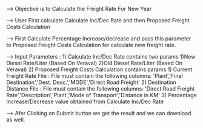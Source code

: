 --> Objective is to Calculate the Freight Rate For New Year 

--> User First calculate Calculate Inc/Dec Rate and then Proposed Freight Costs Calculation

--> First Calculate Percentage Increase/decrease and pass this parameter to Proposed Freight Costs Calculation for calculate new freight rate.

--> Input Parameters : 
	1) Calculate Inc/Dec Rate contains two params 
		1)New Diesel Rate/Liter (Based On Veraval) 
		2)Old Diesel Rate/Liter (Based On Veraval)
	2) Proposed Freight Costs Calculation contains params
		1) Current Freight Rate File :  File must contain the following columns:
			'Plant','Final Destination','Dest. Desc.','MODE','Direct Road Freight' 
		2) Destination Distance File : File must contain the following columns:
			'Direct Road Freight Rate','Description','Plant','Mode of Transport','Distance in KM'
		3) Percentage Increase/Decrease value obtained from Calculate Inc/Dec Rate

--> Afer Clicking on Submit button we get the result and we can download as well.
